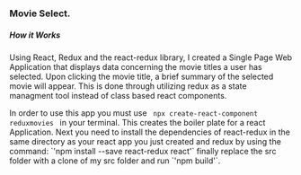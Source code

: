 ### Movie Select.
<h5> How it Works </h5>
<p> 
  Using React, Redux and the react-redux library, I created a Single Page Web Application that displays data concerning the movie titles a user has selected. Upon clicking the movie title, a brief summary of the selected movie will appear. This is done through utilizing redux as a state managment tool instead of class based react components. 
</p>
<p>
  In order to use this app you must use <code> npx create-react-component reduxmovies </code> in your terminal. This creates the boiler plate for a react Application. Next you need to install the dependencies of react-redux in the same directory as your react app you just created and redux by using the command: 
  `'npm install --save react-redux react'`
  finally replace the src folder with a clone of my src folder and run `'npm build'`.
</p>
